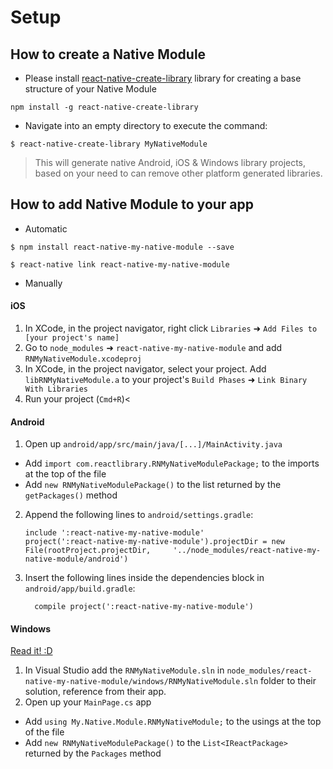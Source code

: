 
# Setup

## <a name="How-to-create-a-Native-Module">How to create a Native Module</a>

- Please install [react-native-create-library](https://github.com/frostney/react-native-create-library) library for creating a base structure of your Native Module

`npm install -g react-native-create-library`

- Navigate into an empty directory to execute the command:

`$ react-native-create-library MyNativeModule`

> This will generate native Android, iOS & Windows library projects, based on your need to can remove other platform generated libraries.

## <a name="How-to-add-Native-Module-to-your-app">How to add Native Module to your app</a>

- Automatic

`$ npm install react-native-my-native-module --save`

`$ react-native link react-native-my-native-module`

- Manually


#### iOS

1. In XCode, in the project navigator, right click `Libraries` ➜ `Add Files to [your project's name]`
2. Go to `node_modules` ➜ `react-native-my-native-module` and add `RNMyNativeModule.xcodeproj`
3. In XCode, in the project navigator, select your project. Add `libRNMyNativeModule.a` to your project's `Build Phases` ➜ `Link Binary With Libraries`
4. Run your project (`Cmd+R`)<

#### Android

1. Open up `android/app/src/main/java/[...]/MainActivity.java`
  - Add `import com.reactlibrary.RNMyNativeModulePackage;` to the imports at the top of the file
  - Add `new RNMyNativeModulePackage()` to the list returned by the `getPackages()` method
2. Append the following lines to `android/settings.gradle`:
  	```
  	include ':react-native-my-native-module'
  	project(':react-native-my-native-module').projectDir = new File(rootProject.projectDir, 	'../node_modules/react-native-my-native-module/android')
  	```
3. Insert the following lines inside the dependencies block in `android/app/build.gradle`:
  	```
      compile project(':react-native-my-native-module')
  	```

#### Windows
[Read it! :D](https://github.com/ReactWindows/react-native)

1. In Visual Studio add the `RNMyNativeModule.sln` in `node_modules/react-native-my-native-module/windows/RNMyNativeModule.sln` folder to their solution, reference from their app.
2. Open up your `MainPage.cs` app
  - Add `using My.Native.Module.RNMyNativeModule;` to the usings at the top of the file
  - Add `new RNMyNativeModulePackage()` to the `List<IReactPackage>` returned by the `Packages` method
